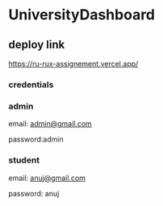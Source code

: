 # UniversityDashboard
 ## deploy link
 https://ru-rux-assignement.vercel.app/

### credentials

### admin
email: admin@gmail.com

password:admin

### student

email: anuj@gmail.com

password: anuj
